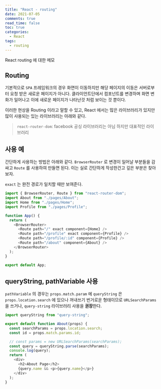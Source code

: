 ```yaml
---
title: "React - routing"
date: 2021-07-05
comments: true
read_time: false
toc: true
categories:
  - React
tags:
  - routing
---
```


React routing 에 대한 메모

## Routing

기본적으로 `SPA` 프레임워크의 경우 화면이 이동하지만 해당 페이지의 이동은 서버로부터 요청 받은 새로운 페이지가 아니다. 클라이언트단에서 컴포넌트를 변경하며 화면 변화가 일어나고 이에 새로운 페이지가 나타난것 처럼 보이는 것 뿐이다.

이러한 현상을 Routing 이라고 말할 수 있고, React 에서는 많은 라이브러리가 있지만 많이 사용되는 있는 라이브러리는 아래와 같다.

> `react-router-dom`: facebook 공싱 라이브러리는 아님 하지만 대표적인 라이브러리

## 사용 예

간단하게 사용하는 방법은 아래와 같다. `BrowserRouter` 로 변경이 일어날 부분들을 감싸고 `Route` 를 사용하여 만들면 된다. 이는 실로 간단하게 작성한건고 깊은 부분은 찾아보자.

`exact` 는 완전 경로가 일치할 때만 보여준다.

```js
import { BrowserRouter, Route } from "react-router-dom";
import About from "./pages/About";
import Home from "./pages/Home";
import Profile from "./pages/Profile";

function App() {
  return (
    <BrowserRouter>
      <Route path="/" exact component={Home} />
      <Route path="/profile" exact component={Profile} />
      <Route path="/profile/:id" component={Profile} />
      <Route path="/about" component={About} />
    </BrowserRouter>
  );
}

export default App;
```

## queryString, pathVariable 사용

`pathVariable` 의 경우는 `props.match.param` 에 `queryString` 은 `props.location.search` 에 있으나 꺼내쓰기 번거로운 형태이므로 `URLSearchParams` 을 쓰거나, `query-string` 라이브러리 사용을 **권장**한다.

```js
import queryString from "query-string";

export default function About(props) {
  const searchParams = props.location.search;
  const id = props.match.params.id;

  // const params = new URLSearchParams(searchParams);
  const query = queryString.parse(searchParams);
  console.log(query);
  return (
    <div>
      <h2>About Page</h2>
      {query.name && <p>{query.name}</p>}
    </div>
  );
}
```
